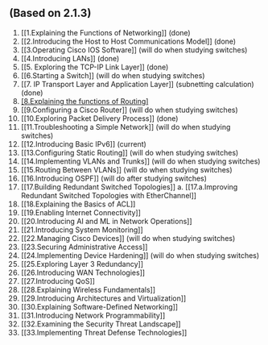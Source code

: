 ## (Based on 2.1.3)
1. [[1.Explaining the Functions of Networking]] (done)
2. [[2.Introducing the Host to Host Communications Model]] (done)
3. [[3.Operating Cisco IOS Software]] (will do when studying switches)
4. [[4.Introducing LANs]] (done)
5. [[5. Exploring the TCP-IP Link Layer]] (done)
6. [[6.Starting a Switch]]  (will do when studying switches)
7. [[7. IP Transport Layer and Application Layer]] (subnetting calculation) (done)
8. [[8.Explaining the functions of Routing]](done)
9. [[9.Configuring a Cisco Router]]  (will do when studying switches)
10. [[10.Exploring Packet Delivery Process]] (done)
11. [[11.Troubleshooting a Simple Network]]   (will do when studying switches)
12. [[12.Introducing Basic IPv6]] (current)
13. [[13.Configuring Static Routing]]   (will do when studying switches)
14. [[14.Implementing VLANs and Trunks]]   (will do when studying switches)
15. [[15.Routing Between VLANs]]   (will do when studying switches)
16. [[16.Introducing OSPF]]   (will do after studying switches)
17. [[17.Building Redundant Switched Topologies]] 
	a. [[17.a.Improving Redundant Switched Topologies with EtherChannel]] 
18. [[18.Explaining the Basics of ACL]] 
19. [[19.Enabling Internet Connectivity]] 
20. [[20.Introducing AI and ML in Network Operations]] 
21. [[21.Introducing System Monitoring]] 
22. [[22.Managing Cisco Devices]]   (will do when studying switches)
23. [[23.Securing Administrative Access]] 
24. [[24.Implementing Device Hardening]]   (will do when studying switches)
25. [[25.Exploring Layer 3 Redundancy]] 
26. [[26.Introducing WAN Technologies]] 
27. [[27.Introducing QoS]] 
28. [[28.Explaining Wireless Fundamentals]] 
29. [[29.Introducing Architectures and Virtualization]] 
30. [[30.Explaining Software-Defined Networking]] 
31. [[31.Introducing Network Programmability]] 
32. [[32.Examining the Security Threat Landscape]] 
33. [[33.Implementing Threat Defense Technologies]]